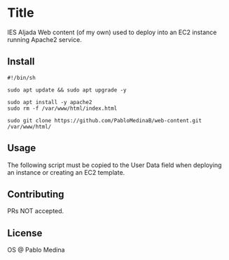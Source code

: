 # Title

IES Aljada Web content (of my own) used to deploy into an EC2 instance running Apache2 service.

## Install

```
#!/bin/sh

sudo apt update && sudo apt upgrade -y

sudo apt install -y apache2
sudo rm -f /var/www/html/index.html

sudo git clone https://github.com/PabloMedinaB/web-content.git /var/www/html/
```

## Usage

The following script must be copied to the User Data field when deploying an instance or creating an EC2 template.

## Contributing

PRs NOT accepted.

## License

OS  @  Pablo Medina
